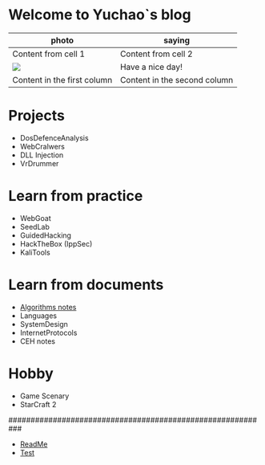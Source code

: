 # Welcome to Yuchao\`s blog
 
photo | saying
------------ | -------------
Content from cell 1 | Content from cell 2
![](https://github.com/YuchaoZheng88/YuchaoZheng88.github.io/blob/main/resources/head.png?raw=true) | Have a nice day!
Content in the first column | Content in the second column

# Projects
  - DosDefenceAnalysis
  - WebCralwers
  - DLL Injection
  - VrDrummer

# Learn from practice
  - WebGoat
  - SeedLab
  - GuidedHacking
  - HackTheBox (IppSec)
  - KaliTools

# Learn from documents
  - [Algorithms notes](Algorithms/0.md)
  - Languages
  - SystemDesign
  - InternetProtocols
  - CEH notes

# Hobby
  - Game Scenary
  - StarCraft 2

###########################################################
- [ReadMe](README.md)
- [Test](Tests/0.md)
